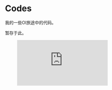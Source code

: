 # Codes

我的一些OI旅途中的代码。

暂存于此。


<figure><embed src="https://wakatime.com/share/@chenqiqian/2697f075-52c5-4e9c-a64e-072538fc1b5d.svg"></embed></figure>
